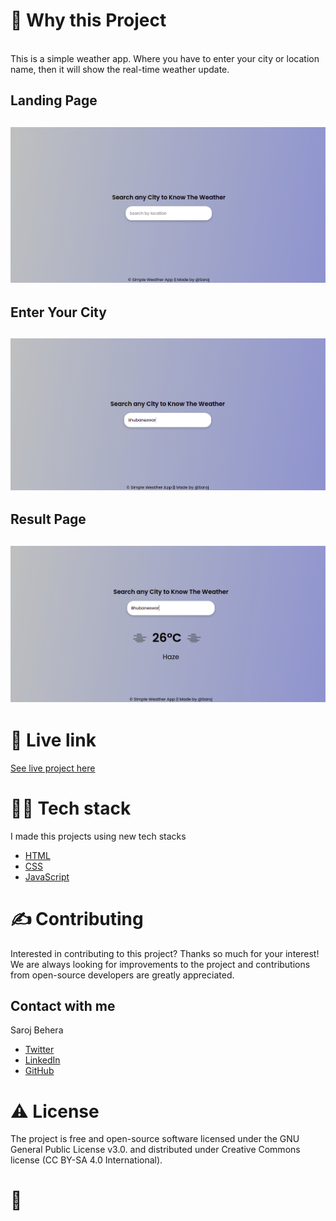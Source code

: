 
<!-- ABOUT THE PROJECT -->
<h1>🧐 Why this Project</h1>
<br />
This is a simple weather app. Where you have to enter your city or location name, then it will show the real-time weather update.

<h2>Landing Page<h2>
  
  ![Landing Page](/images/weather-app-landing.png)
<h2>Enter Your City<h2>
  
   ![Unlock Pro Page](/images/weather-app-city-insert.png)
  
  
<h2>Result Page<h2>
  
   ![Solution Page](/images/weather-app-show-result.png)  
  
<h1>🌟 Live link</h1>
  
  [See live project here](https://weatherapp-mini-project.netlify.app/)
  
<h1>👨‍💻 Tech stack</h1>

I made this projects using new tech stacks
* [HTML](https://html.com/)
* [CSS](https://css-tricks.com/)
* [JavaScript](https://www.w3schools.com/js/)


<h1>✍️ Contributing</h1>
Interested in contributing to this project? Thanks so much for your interest! We are always looking for improvements to the project and contributions from open-source developers are greatly appreciated.

<!-- CONTACT -->
<h2>Contact with me</h2>

Saroj Behera
* [Twitter](https://twitter.com/iamsarojb)
* [LinkedIn](https://www.linkedin.com/in/sarojvrc/)
* [GitHub](https://github.com/sarojvrc)

<h1>⚠️ License</h1>
The project is free and open-source software licensed under the GNU General Public License v3.0. and distributed under Creative Commons license (CC BY-SA 4.0 International).

<br />

<h1>💛</h1>

